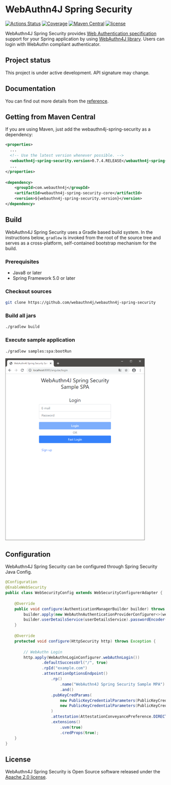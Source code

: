 # WebAuthn4J Spring Security

[![Actions Status](https://github.com/webauthn4j/webauthn4j-spring-security/workflows/CI/badge.svg)](https://github.com/webauthn4j/webauthn4j-spring-security/actions)
[![Coverage](https://sonarcloud.io/api/project_badges/measure?project=webauthn4j-spring-security&metric=coverage)](https://sonarcloud.io/dashboard?id=webauthn4j-spring-security)
[![Maven Central](https://img.shields.io/maven-central/v/com.webauthn4j/webauthn4j-spring-security-core.svg)](https://search.maven.org/search?q=webauthn4j-spring-security)
[![license](https://img.shields.io/github/license/webauthn4j/webauthn4j-spring-security.svg)](https://github.com/webauthn4j/webauthn4j-spring-security/blob/master/LICENSE.txt)

WebAuthn4J Spring Security provides [Web Authentication specification](https://www.w3.org/TR/2019/REC-webauthn-1-20190304/) support for your Spring application by using [WebAuthn4J library](https://github.com/webauthn4j/webauthn4j).
Users can login with WebAuthn compliant authenticator.

## Project status

This project is under active development. API signature may change.

## Documentation

You can find out more details from the [reference](https://webauthn4j.github.io/webauthn4j-spring-security/en/).

## Getting from Maven Central

If you are using Maven, just add the webauthn4j-spring-security as a dependency:

```xml
<properties>
  ...
  <!-- Use the latest version whenever possible. -->
  <webauthn4j-spring-security.version>0.7.4.RELEASE</webauthn4j-spring-security.version>
  ...
</properties>

<dependency>
	<groupId>com.webauthn4j</groupId>
	<artifactId>webauthn4j-spring-security-core</artifactId>
	<version>${webauthn4j-spring-security.version}</version>
</dependency>
```

## Build

WebAuthn4J Spring Security uses a Gradle based build system.
In the instructions below, `gradlew` is invoked from the root of the source tree and serves as a cross-platform,
self-contained bootstrap mechanism for the build.

### Prerequisites

- Java8 or later
- Spring Framework 5.0 or later

### Checkout sources

```bash
git clone https://github.com/webauthn4j/webauthn4j-spring-security
```

### Build all jars

```bash
./gradlew build
```

### Execute sample application

```bash
./gradlew samples:spa:bootRun
```

![Login view](./docs/src/reference/asciidoc/en/images/login.png "Login view")

## Configuration

WebAuthn4J Spring Security can be configured through Spring Security Java Config.

```java
@Configuration
@EnableWebSecurity
public class WebSecurityConfig extends WebSecurityConfigurerAdapter {

    @Override
    public void configure(AuthenticationManagerBuilder builder) throws Exception {
        builder.apply(new WebAuthnAuthenticationProviderConfigurer<>(webAuthnAuthenticatorService, webAuthnManager));
        builder.userDetailsService(userDetailsService).passwordEncoder(passwordEncoder);
    }

    @Override
    protected void configure(HttpSecurity http) throws Exception {

        // WebAuthn Login
        http.apply(WebAuthnLoginConfigurer.webAuthnLogin())
                .defaultSuccessUrl("/", true)
                .rpId("example.com")
                .attestationOptionsEndpoint()
                    .rp()
                        .name("WebAuthn4J Spring Security Sample MPA")
                        .and()
                    .pubKeyCredParams(
                        new PublicKeyCredentialParameters(PublicKeyCredentialType.PUBLIC_KEY, COSEAlgorithmIdentifier.ES256),
                        new PublicKeyCredentialParameters(PublicKeyCredentialType.PUBLIC_KEY, COSEAlgorithmIdentifier.RS1)
                    )
                    .attestation(AttestationConveyancePreference.DIRECT)
                    .extensions()
                        .uvm(true)
                        .credProps(true);
    }
}
```


## License

WebAuthn4J Spring Security is Open Source software released under the
[Apache 2.0 license](http://www.apache.org/licenses/LICENSE-2.0.html).
